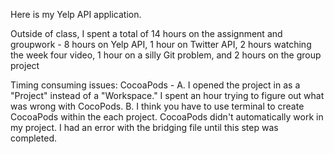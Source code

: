 Here is my Yelp API application. 

Outside of class, I spent a total of 14 hours on the assignment and groupwork - 8 hours on Yelp API, 1 hour on Twitter API, 2 hours watching the week four video, 1 hour on a silly Git problem, and 2 hours on the group project

Timing consuming issues: 
CocoaPods - A. I opened the project in as a "Project" instead of a "Workspace." I spent an hour trying to figure out what was wrong with CocoPods.  B. I think you have to use terminal to create CocoaPods within the each project. CocoaPods didn't automatically work in my project. I had an error with the bridging file until this step was completed. 



